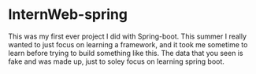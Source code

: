 # InternWeb-spring
This was my first ever project I did with Spring-boot. This summer I really wanted to just focus on learning a framework, and it took me sometime to learn before trying to build something like this.  The data that you seen is fake and was made up, just to soley focus on learning spring boot.

